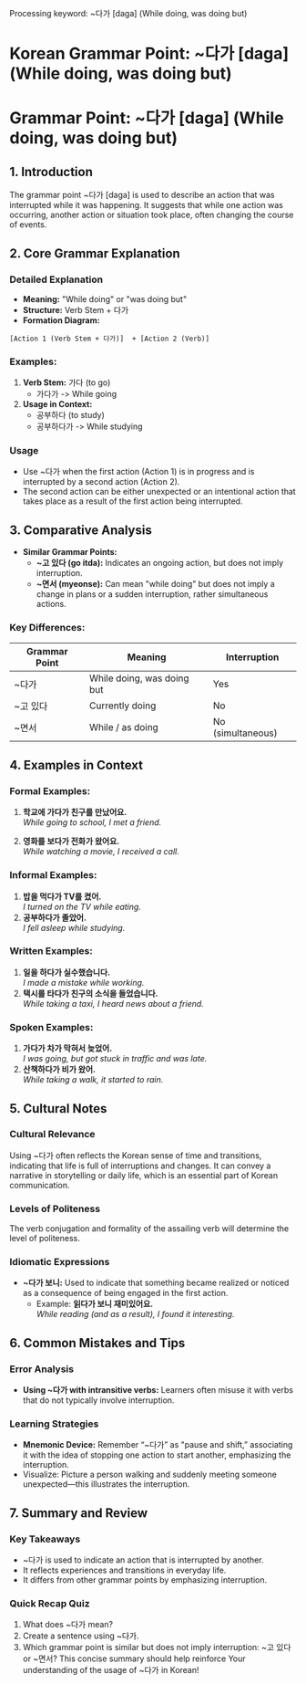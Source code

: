 Processing keyword: ~다가 [daga] (While doing, was doing but)
# Korean Grammar Point: ~다가 [daga] (While doing, was doing but)
# Grammar Point: ~다가 [daga] (While doing, was doing but)
## 1. Introduction
The grammar point ~다가 [daga] is used to describe an action that was interrupted while it was happening. It suggests that while one action was occurring, another action or situation took place, often changing the course of events.
## 2. Core Grammar Explanation
### Detailed Explanation
- **Meaning:** "While doing" or "was doing but"
- **Structure:** Verb Stem + 다가
- **Formation Diagram:**
  
```
[Action 1 (Verb Stem + 다가)]  + [Action 2 (Verb)] 
```
### Examples:
1. **Verb Stem:** 가다 (to go)   
   - 가다가 -> While going  
2. **Usage in Context:** 
   - 공부하다 (to study)
   - 공부하다가 -> While studying  
### Usage
- Use ~다가 when the first action (Action 1) is in progress and is interrupted by a second action (Action 2).
- The second action can be either unexpected or an intentional action that takes place as a result of the first action being interrupted.
## 3. Comparative Analysis
- **Similar Grammar Points:**
  - **~고 있다 (go itda):** Indicates an ongoing action, but does not imply interruption.
  - **~면서 (myeonse):** Can mean "while doing" but does not imply a change in plans or a sudden interruption, rather simultaneous actions.
### Key Differences:
| Grammar Point | Meaning                    | Interruption         |
|---------------|----------------------------|-----------------------|
| ~다가        | While doing, was doing but | Yes                   |
| ~고 있다     | Currently doing            | No                    |
| ~면서        | While / as doing           | No (simultaneous)     |
## 4. Examples in Context
### Formal Examples:
1. **학교에 가다가 친구를 만났어요.**  
   *While going to school, I met a friend.*  
   
2. **영화를 보다가 전화가 왔어요.**  
   *While watching a movie, I received a call.*  
### Informal Examples:
1. **밥을 먹다가 TV를 켰어.**  
   *I turned on the TV while eating.*  
2. **공부하다가 졸았어.**  
   *I fell asleep while studying.*
### Written Examples:
1. **일을 하다가 실수했습니다.**  
   *I made a mistake while working.*
2. **택시를 타다가 친구의 소식을 들었습니다.**  
   *While taking a taxi, I heard news about a friend.*
### Spoken Examples:
1. **가다가 차가 막혀서 늦었어.**  
   *I was going, but got stuck in traffic and was late.*
2. **산책하다가 비가 왔어.**  
   *While taking a walk, it started to rain.*
## 5. Cultural Notes
### Cultural Relevance
Using ~다가 often reflects the Korean sense of time and transitions, indicating that life is full of interruptions and changes. It can convey a narrative in storytelling or daily life, which is an essential part of Korean communication.
### Levels of Politeness
The verb conjugation and formality of the assailing verb will determine the level of politeness. 
### Idiomatic Expressions
- **~다가 보니:** Used to indicate that something became realized or noticed as a consequence of being engaged in the first action. 
  - Example: **읽다가 보니 재미있어요.**  
    *While reading (and as a result), I found it interesting.*
## 6. Common Mistakes and Tips
### Error Analysis
- **Using ~다가 with intransitive verbs:** Learners often misuse it with verbs that do not typically involve interruption. 
### Learning Strategies
- **Mnemonic Device:** Remember “~다가” as "pause and shift,” associating it with the idea of stopping one action to start another, emphasizing the interruption.
- Visualize: Picture a person walking and suddenly meeting someone unexpected—this illustrates the interruption.
## 7. Summary and Review
### Key Takeaways
- ~다가 is used to indicate an action that is interrupted by another.
- It reflects experiences and transitions in everyday life.
- It differs from other grammar points by emphasizing interruption.
### Quick Recap Quiz
1. What does ~다가 mean?
2. Create a sentence using ~다가.
3. Which grammar point is similar but does not imply interruption: ~고 있다 or ~면서?
This concise summary should help reinforce Your understanding of the usage of ~다가 in Korean!
